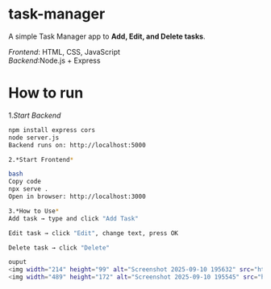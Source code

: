 # task-manager

A simple Task Manager app to **Add, Edit, and Delete tasks**.  

*Frontend*: HTML, CSS, JavaScript  
*Backend*:Node.js + Express  

# How to run

1.*Start Backend*   
```bash
npm install express cors
node server.js
Backend runs on: http://localhost:5000

2.*Start Frontend*

bash
Copy code
npx serve .
Open in browser: http://localhost:3000

3.*How to Use*
Add task → type and click "Add Task"

Edit task → click "Edit", change text, press OK

Delete task → click "Delete"

ouput
<img width="214" height="99" alt="Screenshot 2025-09-10 195632" src="https://github.com/user-attachments/assets/e4be9d6a-5c99-4445-9cf0-d4a2ac585a97" />
<img width="489" height="172" alt="Screenshot 2025-09-10 195545" src="https://github.com/user-attachments/assets/bf15f076-9c59-4511-8a1a-b6e0891a13a8" />
